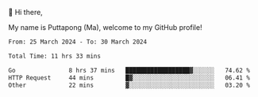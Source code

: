 👋 Hi there,

My name is Puttapong (Ma), welcome to my GitHub profile!

<!--START_SECTION:waka-->

```txt
From: 25 March 2024 - To: 30 March 2024

Total Time: 11 hrs 33 mins

Go               8 hrs 37 mins   ██████████████████▓░░░░░░   74.62 %
HTTP Request     44 mins         █▓░░░░░░░░░░░░░░░░░░░░░░░   06.41 %
Other            22 mins         ▓░░░░░░░░░░░░░░░░░░░░░░░░   03.20 %
```

<!--END_SECTION:waka-->
